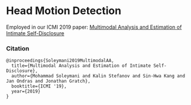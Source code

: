 # Head Motion Detection

Employed in our ICMI 2019 paper: [Multimodal Analysis and Estimation of Intimate Self-Disclosure](https://dl.acm.org/doi/abs/10.1145/3340555.3353737)

### Citation

	@inproceedings{Soleymani2019MultimodalAA,
	  title={Multimodal Analysis and Estimation of Intimate Self-Disclosure},
	  author={Mohammad Soleymani and Kalin Stefanov and Sin-Hwa Kang and Jan Ondras and Jonathan Gratch},
	  booktitle={ICMI '19},
	  year={2019}
	}
